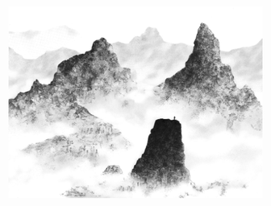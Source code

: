 <!-- <div align="center">
	<h1>
		😀 Greetings 🍏
		<img align="center" src="https://visitor-badge.glitch.me/badge?page_id=curiuosci.curiousci&left_color=blue&right_color=green">
		<img align="center" src="https://img.shields.io/badge/windows-blue.svg?style=flat&logo=windows">
		<img align="center" src="https://img.shields.io/badge/markdown-green.svg?style=flat&logo=markdown">
		<a href="https://github.com/CuriousCI?tab=followershttps://github.com/CuriousCI?tab=followers">
			<img align="center" src="https://img.shields.io/github/followers/CuriousCI.svg?style=social&label=follow&maxAge=2592000">
		</a>
	</h1>
</div>

<div align="center" >
  <img align="center" src="https://github-profile-trophy.vercel.app/?username=curiousci&column=7&no-bg=true&no-frame=true&theme=gruvbox" />
</div>

<br>

<div align="center">
	<img src="https://github-readme-stats.vercel.app/api/top-langs/?username=curiousci&hide_title=1&langs_count=10&card_width=270&layout=compact&hide_border=true&theme=gruvbox&bg_color=ffffff00&count_private=true"/>
	<img align="top" src="https://github-readme-streak-stats.herokuapp.com/?user=CuriousCI&hide_border=true&background=none&theme=gruvbox_duo&count_private=true">
</div>
</div> -->

![vagabond manga landscape](landscape.jpg)
